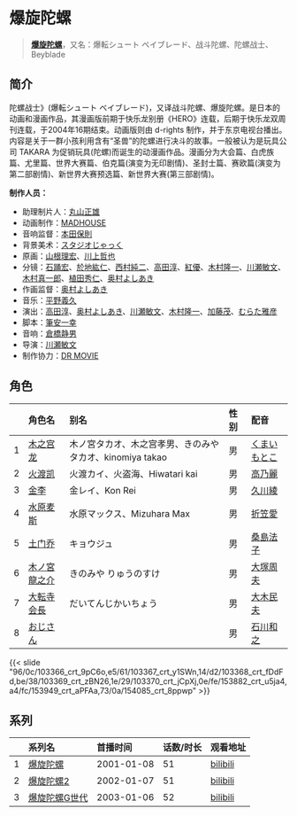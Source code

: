 # 爆旋陀螺


> <u>**[爆旋陀螺](https://bgm.tv/subject/9348)**</u>，又名：爆転シュート ベイブレード、战斗陀螺、陀螺战士、Beyblade

## 简介

陀螺战士》(爆転シュート ベイブレード)，又译战斗陀螺、爆旋陀螺。是日本的动画和漫画作品，其漫画版前期于快乐龙别册《HERO》连载，后期于快乐龙双周刊连载，于2004年16期结束。动画版则由 d-rights 制作，并于东京电视台播出。内容是关于一群小孩利用含有“圣兽”的陀螺进行决斗的故事。一般被认为是玩具公司 TAKARA 为促销玩具(陀螺)而诞生的动漫画作品。漫画分为大会篇、白虎族篇、尤里篇、世界大赛篇、伯克篇(演变为无印剧情)、圣封士篇、赛欧篇(演变为第二部剧情)、新世界大赛预选篇、新世界大赛(第三部剧情)。

**制作人员：**
- 助理制片人：[丸山正雄](https://bgm.tv/person/914)
- 动画制作：[MADHOUSE](https://bgm.tv/person/603)
- 音响监督：[本田保則](https://bgm.tv/person/215)
- 背景美术：[スタジオじゃっく](https://bgm.tv/person/11891)
- 原画：[山根理宏](https://bgm.tv/person/6058)、[川上哲也](https://bgm.tv/person/3515)
- 分镜：[石踊宏](https://bgm.tv/person/1045)、[於地紘仁](https://bgm.tv/person/3196)、[西村純二](https://bgm.tv/person/853)、[高田淳](https://bgm.tv/person/1326)、[紅優](https://bgm.tv/person/3340)、[木村隆一](https://bgm.tv/person/3369)、[川瀬敏文](https://bgm.tv/person/267)、[木村真一郎](https://bgm.tv/person/18)、[植田秀仁](https://bgm.tv/person/806)、[奥村よしあき](https://bgm.tv/person/3058)
- 作画监督：[奥村よしあき](https://bgm.tv/person/3058)
- 音乐：[平野義久](https://bgm.tv/person/752)
- 演出：[高田淳](https://bgm.tv/person/1326)、[奥村よしあき](https://bgm.tv/person/3058)、[川瀬敏文](https://bgm.tv/person/267)、[木村隆一](https://bgm.tv/person/3369)、[加藤茂](https://bgm.tv/person/1909)、[むらた雅彦](https://bgm.tv/person/1412)
- 脚本：[筆安一幸](https://bgm.tv/person/3358)
- 音响：[倉橋静男](https://bgm.tv/person/6076)
- 导演：[川瀬敏文](https://bgm.tv/person/267)
- 制作协力：[DR MOVIE](https://bgm.tv/person/11389)

## 角色

|     |   角色名   |   别名  | 性别 |  配音  |
|:--- |:------  |:----      |:---  |:--   |
| 1 | [木之宫龙](https://bgm.tv/character/103366) | 木ノ宮タカオ、木之宫孝男、きのみや タカオ、kinomiya takao | 男 | [くまいもとこ](https://bgm.tv/person/4056) |
| 2 | [火渡凯](https://bgm.tv/character/103367) | 火渡カイ、火盗海、Hiwatari kai | 男 | [高乃麗](https://bgm.tv/person/4550) |
| 3 | [金李](https://bgm.tv/character/103368) | 金レイ、Kon Rei | 男 | [久川綾](https://bgm.tv/person/3875) |
| 4 | [水原麦斯](https://bgm.tv/character/103369) | 水原マックス、Mizuhara Max | 男 | [折笠愛](https://bgm.tv/person/3831) |
| 5 | [土门乔](https://bgm.tv/character/103370) | キョウジュ | 男 | [桑島法子](https://bgm.tv/person/3867) |
| 6 | [木ノ宮龍之介](https://bgm.tv/character/153882) | きのみや りゅうのすけ | 男 | [大塚周夫](https://bgm.tv/person/4204) |
| 7 | [大転寺会長](https://bgm.tv/character/153949) | だいてんじかいちょう | 男 | [大木民夫](https://bgm.tv/person/4050) |
| 8 | [おじさん](https://bgm.tv/character/154085) |  | 男 | [石川和之](https://bgm.tv/person/18754) |

{{< slide "96/0c/103366_crt_9pC6o,e5/61/103367_crt_y1SWn,14/d2/103368_crt_fDdFd,be/38/103369_crt_zBN26,1e/29/103370_crt_jCpXj,0e/fe/153882_crt_u5ja4,a4/fc/153949_crt_aPFAa,73/0a/154085_crt_8ppwp" >}}

## 系列

|     |   系列名   |   首播时间  | 话数/时长  | 观看地址 |
|:---  |:------    |:----      |:---       |:---  |
| 1 |[爆旋陀螺](https://bgm.tv/subject/9348)| 2001-01-08 | 51 | [bilibili](https://www.bilibili.com/bangumi/play/ss2088)  |
| 2 |[爆旋陀螺2](https://bgm.tv/subject/9349)| 2002-01-07 | 51 | [bilibili](https://www.bilibili.com/video/BV1os41117pS)  |
| 3 |[爆旋陀螺G世代](https://bgm.tv/subject/9352)| 2003-01-06 | 52 | [bilibili](https://www.bilibili.com/video/BV19x411S77o)  |



